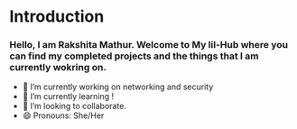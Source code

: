 # Introduction 

### Hello, I am Rakshita Mathur. Welcome to My lil-Hub where you can find my completed projects and the things that I am currently wokring on. 

- 🔭 I’m currently working on networking and security
- 🌱 I’m currently learning !
- 👯 I’m looking to collaborate.
- 😄 Pronouns: She/Her

